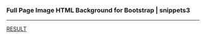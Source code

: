 ### Full Page Image HTML Background for Bootstrap | snippets3
---


[RESULT]()

[]()
[]()
[]()




```
```

